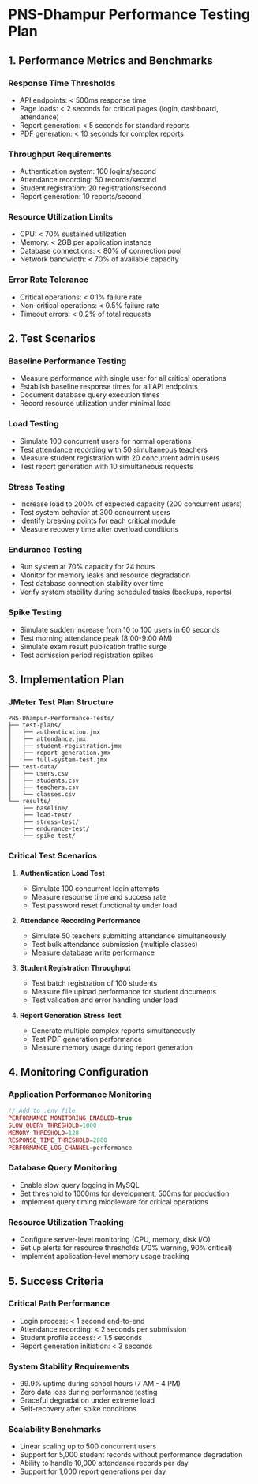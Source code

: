 # PNS-Dhampur Performance Testing Plan

## 1. Performance Metrics and Benchmarks

### Response Time Thresholds
- API endpoints: < 500ms response time
- Page loads: < 2 seconds for critical pages (login, dashboard, attendance)
- Report generation: < 5 seconds for standard reports
- PDF generation: < 10 seconds for complex reports

### Throughput Requirements
- Authentication system: 100 logins/second
- Attendance recording: 50 records/second
- Student registration: 20 registrations/second
- Report generation: 10 reports/second

### Resource Utilization Limits
- CPU: < 70% sustained utilization
- Memory: < 2GB per application instance
- Database connections: < 80% of connection pool
- Network bandwidth: < 70% of available capacity

### Error Rate Tolerance
- Critical operations: < 0.1% failure rate
- Non-critical operations: < 0.5% failure rate
- Timeout errors: < 0.2% of total requests

## 2. Test Scenarios

### Baseline Performance Testing
- Measure performance with single user for all critical operations
- Establish baseline response times for all API endpoints
- Document database query execution times
- Record resource utilization under minimal load

### Load Testing
- Simulate 100 concurrent users for normal operations
- Test attendance recording with 50 simultaneous teachers
- Measure student registration with 20 concurrent admin users
- Test report generation with 10 simultaneous requests

### Stress Testing
- Increase load to 200% of expected capacity (200 concurrent users)
- Test system behavior at 300 concurrent users
- Identify breaking points for each critical module
- Measure recovery time after overload conditions

### Endurance Testing
- Run system at 70% capacity for 24 hours
- Monitor for memory leaks and resource degradation
- Test database connection stability over time
- Verify system stability during scheduled tasks (backups, reports)

### Spike Testing
- Simulate sudden increase from 10 to 100 users in 60 seconds
- Test morning attendance peak (8:00-9:00 AM)
- Simulate exam result publication traffic surge
- Test admission period registration spikes

## 3. Implementation Plan

### JMeter Test Plan Structure
```
PNS-Dhampur-Performance-Tests/
├── test-plans/
│   ├── authentication.jmx
│   ├── attendance.jmx
│   ├── student-registration.jmx
│   ├── report-generation.jmx
│   └── full-system-test.jmx
├── test-data/
│   ├── users.csv
│   ├── students.csv
│   ├── teachers.csv
│   └── classes.csv
└── results/
    ├── baseline/
    ├── load-test/
    ├── stress-test/
    ├── endurance-test/
    └── spike-test/
```

### Critical Test Scenarios
1. **Authentication Load Test**
   - Simulate 100 concurrent login attempts
   - Measure response time and success rate
   - Test password reset functionality under load

2. **Attendance Recording Performance**
   - Simulate 50 teachers submitting attendance simultaneously
   - Test bulk attendance submission (multiple classes)
   - Measure database write performance

3. **Student Registration Throughput**
   - Test batch registration of 100 students
   - Measure file upload performance for student documents
   - Test validation and error handling under load

4. **Report Generation Stress Test**
   - Generate multiple complex reports simultaneously
   - Test PDF generation performance
   - Measure memory usage during report generation

## 4. Monitoring Configuration

### Application Performance Monitoring
```php
// Add to .env file
PERFORMANCE_MONITORING_ENABLED=true
SLOW_QUERY_THRESHOLD=1000
MEMORY_THRESHOLD=128
RESPONSE_TIME_THRESHOLD=2000
PERFORMANCE_LOG_CHANNEL=performance
```

### Database Query Monitoring
- Enable slow query logging in MySQL
- Set threshold to 1000ms for development, 500ms for production
- Implement query timing middleware for critical operations

### Resource Utilization Tracking
- Configure server-level monitoring (CPU, memory, disk I/O)
- Set up alerts for resource thresholds (70% warning, 90% critical)
- Implement application-level memory usage tracking

## 5. Success Criteria

### Critical Path Performance
- Login process: < 1 second end-to-end
- Attendance recording: < 2 seconds per submission
- Student profile access: < 1.5 seconds
- Report generation initiation: < 3 seconds

### System Stability Requirements
- 99.9% uptime during school hours (7 AM - 4 PM)
- Zero data loss during performance testing
- Graceful degradation under extreme load
- Self-recovery after spike conditions

### Scalability Benchmarks
- Linear scaling up to 500 concurrent users
- Support for 5,000 student records without performance degradation
- Ability to handle 10,000 attendance records per day
- Support for 1,000 report generations per day